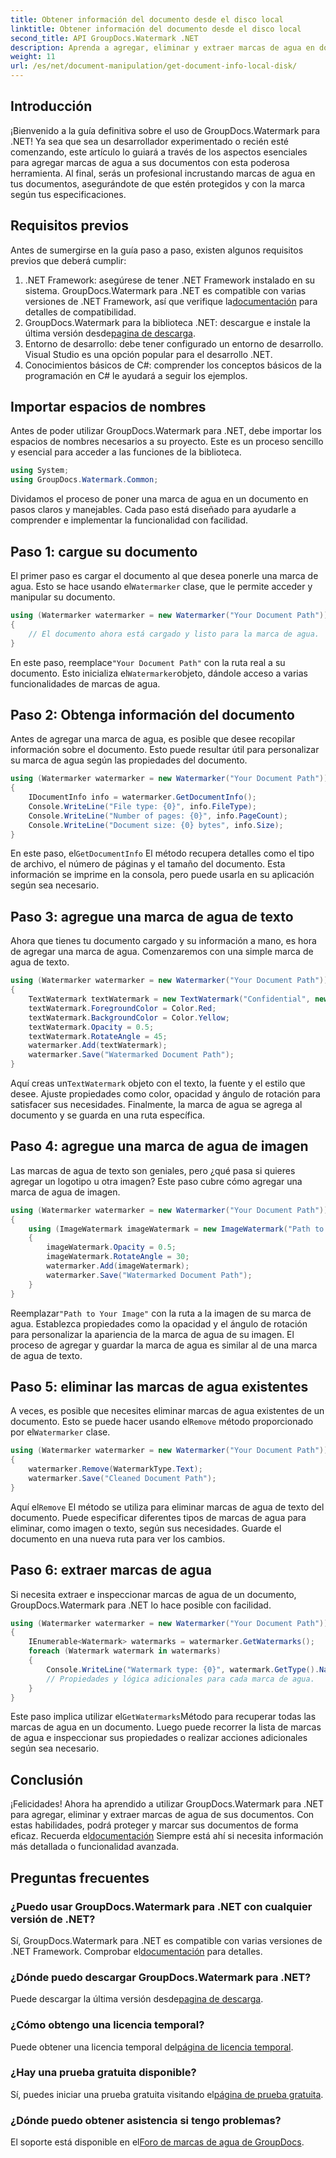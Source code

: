 ```yaml
---
title: Obtener información del documento desde el disco local
linktitle: Obtener información del documento desde el disco local
second_title: API GroupDocs.Watermark .NET
description: Aprenda a agregar, eliminar y extraer marcas de agua en documentos usando GroupDocs Watermark para .NET con esta guía completa paso a paso.
weight: 11
url: /es/net/document-manipulation/get-document-info-local-disk/
---
```

## Introducción
¡Bienvenido a la guía definitiva sobre el uso de GroupDocs.Watermark para .NET! Ya sea que sea un desarrollador experimentado o recién esté comenzando, este artículo lo guiará a través de los aspectos esenciales para agregar marcas de agua a sus documentos con esta poderosa herramienta. Al final, serás un profesional incrustando marcas de agua en tus documentos, asegurándote de que estén protegidos y con la marca según tus especificaciones.
## Requisitos previos
Antes de sumergirse en la guía paso a paso, existen algunos requisitos previos que deberá cumplir:
1.  .NET Framework: asegúrese de tener .NET Framework instalado en su sistema. GroupDocs.Watermark para .NET es compatible con varias versiones de .NET Framework, así que verifique la[documentación](https://tutorials.groupdocs.com/Watermark/net/) para detalles de compatibilidad.
2.  GroupDocs.Watermark para la biblioteca .NET: descargue e instale la última versión desde[pagina de descarga](https://releases.groupdocs.com/Watermark/net/).
3. Entorno de desarrollo: debe tener configurado un entorno de desarrollo. Visual Studio es una opción popular para el desarrollo .NET.
4. Conocimientos básicos de C#: comprender los conceptos básicos de la programación en C# le ayudará a seguir los ejemplos.
## Importar espacios de nombres
Antes de poder utilizar GroupDocs.Watermark para .NET, debe importar los espacios de nombres necesarios a su proyecto. Este es un proceso sencillo y esencial para acceder a las funciones de la biblioteca.
```csharp
using System;
using GroupDocs.Watermark.Common;
```
Dividamos el proceso de poner una marca de agua en un documento en pasos claros y manejables. Cada paso está diseñado para ayudarle a comprender e implementar la funcionalidad con facilidad.
## Paso 1: cargue su documento
 El primer paso es cargar el documento al que desea ponerle una marca de agua. Esto se hace usando el`Watermarker` clase, que le permite acceder y manipular su documento.
```csharp
using (Watermarker watermarker = new Watermarker("Your Document Path"))
{
    // El documento ahora está cargado y listo para la marca de agua.
}
```
 En este paso, reemplace`"Your Document Path"` con la ruta real a su documento. Esto inicializa el`Watermarker`objeto, dándole acceso a varias funcionalidades de marcas de agua.
## Paso 2: Obtenga información del documento
Antes de agregar una marca de agua, es posible que desee recopilar información sobre el documento. Esto puede resultar útil para personalizar su marca de agua según las propiedades del documento.

```csharp
using (Watermarker watermarker = new Watermarker("Your Document Path"))
{
    IDocumentInfo info = watermarker.GetDocumentInfo();
    Console.WriteLine("File type: {0}", info.FileType);
    Console.WriteLine("Number of pages: {0}", info.PageCount);
    Console.WriteLine("Document size: {0} bytes", info.Size);
}
```
 En este paso, el`GetDocumentInfo` El método recupera detalles como el tipo de archivo, el número de páginas y el tamaño del documento. Esta información se imprime en la consola, pero puede usarla en su aplicación según sea necesario.
## Paso 3: agregue una marca de agua de texto
Ahora que tienes tu documento cargado y su información a mano, es hora de agregar una marca de agua. Comenzaremos con una simple marca de agua de texto.

```csharp
using (Watermarker watermarker = new Watermarker("Your Document Path"))
{
    TextWatermark textWatermark = new TextWatermark("Confidential", new Font("Arial", 36));
    textWatermark.ForegroundColor = Color.Red;
    textWatermark.BackgroundColor = Color.Yellow;
    textWatermark.Opacity = 0.5;
    textWatermark.RotateAngle = 45;
    watermarker.Add(textWatermark);
    watermarker.Save("Watermarked Document Path");
}
```
 Aquí creas un`TextWatermark` objeto con el texto, la fuente y el estilo que desee. Ajuste propiedades como color, opacidad y ángulo de rotación para satisfacer sus necesidades. Finalmente, la marca de agua se agrega al documento y se guarda en una ruta específica.
## Paso 4: agregue una marca de agua de imagen
Las marcas de agua de texto son geniales, pero ¿qué pasa si quieres agregar un logotipo u otra imagen? Este paso cubre cómo agregar una marca de agua de imagen.

```csharp
using (Watermarker watermarker = new Watermarker("Your Document Path"))
{
    using (ImageWatermark imageWatermark = new ImageWatermark("Path to Your Image"))
    {
        imageWatermark.Opacity = 0.5;
        imageWatermark.RotateAngle = 30;
        watermarker.Add(imageWatermark);
        watermarker.Save("Watermarked Document Path");
    }
}
```
 Reemplazar`"Path to Your Image"` con la ruta a la imagen de su marca de agua. Establezca propiedades como la opacidad y el ángulo de rotación para personalizar la apariencia de la marca de agua de su imagen. El proceso de agregar y guardar la marca de agua es similar al de una marca de agua de texto.
## Paso 5: eliminar las marcas de agua existentes
 A veces, es posible que necesites eliminar marcas de agua existentes de un documento. Esto se puede hacer usando el`Remove` método proporcionado por el`Watermarker` clase.

```csharp
using (Watermarker watermarker = new Watermarker("Your Document Path"))
{
    watermarker.Remove(WatermarkType.Text);
    watermarker.Save("Cleaned Document Path");
}
```
 Aquí el`Remove` El método se utiliza para eliminar marcas de agua de texto del documento. Puede especificar diferentes tipos de marcas de agua para eliminar, como imagen o texto, según sus necesidades. Guarde el documento en una nueva ruta para ver los cambios.
## Paso 6: extraer marcas de agua
Si necesita extraer e inspeccionar marcas de agua de un documento, GroupDocs.Watermark para .NET lo hace posible con facilidad.

```csharp
using (Watermarker watermarker = new Watermarker("Your Document Path"))
{
    IEnumerable<Watermark> watermarks = watermarker.GetWatermarks();
    foreach (Watermark watermark in watermarks)
    {
        Console.WriteLine("Watermark type: {0}", watermark.GetType().Name);
        // Propiedades y lógica adicionales para cada marca de agua.
    }
}
```
 Este paso implica utilizar el`GetWatermarks`Método para recuperar todas las marcas de agua en un documento. Luego puede recorrer la lista de marcas de agua e inspeccionar sus propiedades o realizar acciones adicionales según sea necesario.
## Conclusión
 ¡Felicidades! Ahora ha aprendido a utilizar GroupDocs.Watermark para .NET para agregar, eliminar y extraer marcas de agua de sus documentos. Con estas habilidades, podrá proteger y marcar sus documentos de forma eficaz. Recuerda el[documentación](https://tutorials.groupdocs.com/Watermark/net/) Siempre está ahí si necesita información más detallada o funcionalidad avanzada.
## Preguntas frecuentes
### ¿Puedo usar GroupDocs.Watermark para .NET con cualquier versión de .NET?
 Sí, GroupDocs.Watermark para .NET es compatible con varias versiones de .NET Framework. Comprobar el[documentación](https://tutorials.groupdocs.com/Watermark/net/) para detalles.
### ¿Dónde puedo descargar GroupDocs.Watermark para .NET?
 Puede descargar la última versión desde[pagina de descarga](https://releases.groupdocs.com/Watermark/net/).
### ¿Cómo obtengo una licencia temporal?
 Puede obtener una licencia temporal del[página de licencia temporal](https://purchase.groupdocs.com/temporary-license/).
### ¿Hay una prueba gratuita disponible?
 Sí, puedes iniciar una prueba gratuita visitando el[página de prueba gratuita](https://releases.groupdocs.com/).
### ¿Dónde puedo obtener asistencia si tengo problemas?
 El soporte está disponible en el[Foro de marcas de agua de GroupDocs](https://forum.groupdocs.com/c/watermark/19).
